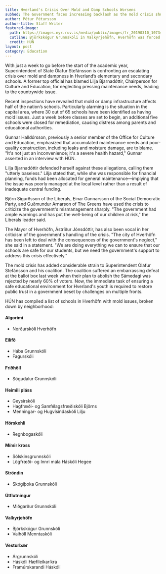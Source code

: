 ```yaml
---
title: Hverland's Crisis Over Mold and Damp Schools Worsens
subhed: The Government faces increasing backlash as the mold crisis shuts down five additional schools in Hverhöfn a week before classes are set to begin.
author: Pétur Pétursson
author-title: Staff Writer
featured-image: 
  path: https://images.nyr.ruv.is/media/public/images/fr_20190310_107349.max-1200x900.jpg
  cutline: Björkskógur Grunnskóli in Valkyrjehöfn, Hverhöfn was forced to cancel classes after mold was found in two bathrooms.
  credit: HÚN
layout: post
category: Education
---
```


With just a week to go before the start of the academic year, Superintendent of State Ólafur Stefánsson is confronting an escalating crisis over mold and dampness in Hverland’s elementary and secondary schools. A former top official has blamed Lilja Bjarnadóttir, Chairperson for Culture and Education, for neglecting pressing maintenance needs, leading to the countrywide issue.

Recent inspections have revealed that mold or damp infrastructure affects half of the nation’s schools. Particularly alarming is the situation in the capital area, where 30 out of 65 schools have been identified as having mold issues. Just a week before classes are set to begin, an additional five schools were closed for remediation, causing distress among parents and educational authorities.

Gunnar Halldórsson, previously a senior member of the Office for Culture and Education, emphasized that accumulated maintenance needs and poor-quality construction, including leaks and moisture damage, are to blame. "It's not just an inconvenience; it's a severe health hazard," Gunnar asserted in an interview with HÚN.

Lilja Bjarnadóttir defended herself against these allegations, calling them "utterly baseless." Lilja stated that, while she was responsible for financial planning, funds had been allocated for general maintenance—implying that the issue was poorly managed at the local level rather than a result of inadequate central funding.

Björn Sigurðsson of the Liberals, Einar Gunnarsson of the Social Democratic Party, and Guðmundur Arnarson of The Greens have used the crisis to criticize the government's mismanagement sharply. "The government had ample warnings and has put the well-being of our children at risk," the Liberals leader said. 

The Mayor of Hverhöfn, Ástríður Jónsdóttir, has also been vocal in her criticism of the government's handling of the crisis. "The city of Hverhöfn has been left to deal with the consequences of the government's neglect," she said in a statement. "We are doing everything we can to ensure that our schools are safe for our students, but we need the government's support to address this crisis effectively."

The mold crisis has added considerable strain to Superintendent Ólafur Stefánsson and his coalition. The coalition suffered an embarrassing defeat at the ballot box last week when their plan to abolish the Sámedagi was rejected by nearly 60% of voters. Now, the immediate task of ensuring a safe educational environment for Hverland's youth is required to restore public trust in a government beset by challenges on multiple fronts.

HÚN has compiled a list of schools in Hverhöfn with mold issues, broken down by neighborhood:

#### Algorími
* Norðurskóli Hverhöfn

#### Eilífð
* Hába Grunnskóli
* Fagurskóli

#### Friðhöll
* Sögudalur Grunnskóli

#### Heimili pláss
* Geysirskóli
* Hagfræði- og Samfélagsfræðiskóli Björns
* Menningar- og Hugvísindaskóli Lilju

#### Hórskehli
* Regnbogaskóli

#### Mímir kross
* Sólskinsgrunnskóli
* Lögfræði- og Innri mála Háskóli Hegee

#### Ströndin
* Skógiþoka Grunnskóli

#### Útflutningur
* Miðgarður Grunnskóli

#### Valkyrjehöfn
* Björkskógur Grunnskóli
* Valhöll Menntaskóli

#### Vesturbær
* Árgrunnskóli
* Háskóli Hæfileikaríkra
* ​​Framúrskarandi Háskóli
